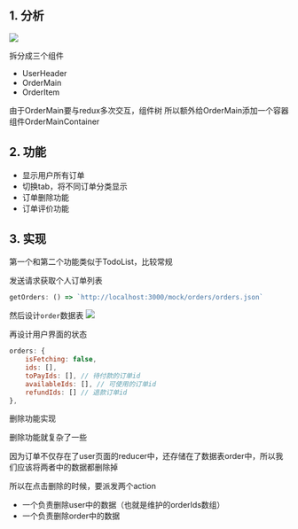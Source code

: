 ## 1. 分析
![](http://ww1.sinaimg.cn/large/006PpBLoly1g4h75629hfj30de0nrjsu.jpg)

拆分成三个组件
- UserHeader
- OrderMain
- OrderItem

由于OrderMain要与redux多次交互，组件树
所以额外给OrderMain添加一个容器组件OrderMainContainer

## 2. 功能

- 显示用户所有订单
- 切换tab，将不同订单分类显示
- 订单删除功能
- 订单评价功能

## 3. 实现
第一个和第二个功能类似于TodoList，比较常规

发送请求获取个人订单列表
```js    
getOrders: () => `http://localhost:3000/mock/orders/orders.json`
```

然后设计`order`数据表
![](http://ww1.sinaimg.cn/large/006PpBLoly1g4h7cf0iboj30iv0i575n.jpg)

再设计用户界面的状态
```js
orders: {
    isFetching: false,
    ids: [],
    toPayIds: [], // 待付款的订单id
    availableIds: [], // 可使用的订单id
    refundIds: [] // 退款订单id
},
```

删除功能实现

删除功能就复杂了一些

因为订单不仅存在了user页面的reducer中，还存储在了数据表order中，所以我们应该将两者中的数据都删除掉

所以在点击删除的时候，要派发两个action
- 一个负责删除user中的数据（也就是维护的orderIds数组）
- 一个负责删除order中的数据

